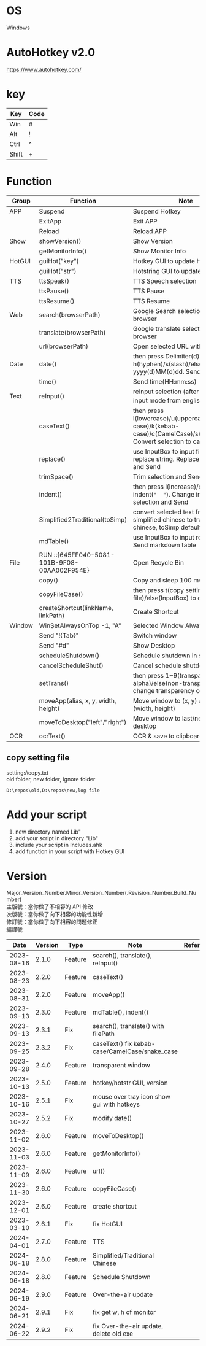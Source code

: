 # OS
Windows

# AutoHotkey v2.0
https://www.autohotkey.com/

# key
| Key | Code |
| ---- | ---- |
| Win | # |
| Alt | ! |
| Ctrl | ^ |
| Shift | + |

# Function
| Group | Function | Note | Default Hotkey |
| - | - | - | - |
| APP | Suspend | Suspend Hotkey |  Ctrl+F3 |
|  | ExitApp | Exit APP | Ctrl+F4 |
|  | Reload | Reload APP | Ctrl+F5 |
| Show | showVersion() | Show Version | Ctrl+Alt+Y |
|  | getMonitorInfo() | Show Monitor Info | Ctrl+Alt+N |
| HotGUI | guiHot("key") | Hotkey GUI to update Hotkeys | Ctrl+Alt+K |
|  | guiHot("str") | Hotstring GUI to update Hotstrings | Ctrl+Alt+H |
| TTS | ttsSpeak() | TTS Speech selection | Ctrl+Alt+1 |
|  | ttsPause() | TTS Pause | Ctrl+Alt+2 |
|  | ttsResume() | TTS Resume | Ctrl+Alt+3 |
| Web | search(browserPath) | Google Search selection with browser | Ctrl+Alt+G |
|  | translate(browserPath) | Google translate selection with browser | Ctrl+Alt+J |
|  | url(browserPath) | Open selected URL with browser | Ctrl+Alt+U |
| Date | date() | then press Delimiter(d) h(hyphen)/s(slash)/else("") in yyyy(d)MM(d)dd. Send Date | Ctrl+Alt+D |
|  | time() | Send time(HH:mm:ss) |  |
| Text | reInput() | reInput selection (after changing input mode from english to 注音) | Ctrl+Alt+R |
|  | caseText() | then press l(lowercase)/u(uppercase)/t(title case)/k(kebab-case)/c(CamelCase)/s(snake_case). Convert selection to case and Send | Ctrl+Alt+S |
|  | replace() | use InputBox to input find and replace string. Replace selection and Send | Ctrl+Alt+T |
|  | trimSpace() | Trim selection and Send | Ctrl+Alt+Space |
|  | indent() | then press i(increase)/d(decrease) indent(`"  "`). Change indent of selection and Send | Ctrl+Alt+I |
|  | Simplified2Traditional(toSimp) | convert selected text from simplified chinese to traditional chinese, toSimp default = 0 | Ctrl+Alt+V |
|  | mdTable() | use InputBox to input row and col. Send markdown table | Ctrl+Alt+B |
| File | RUN ::{645FF040-5081-101B-9F08-00AA002F954E} | Open Recycle Bin | Ctrl+Alt+X |
|  | copy() | Copy and sleep 100 ms |  |
|  | copyFileCase() | then press t(copy setting file)/else(InputBox) to copy folder | Ctrl+Alt+F |
|  | createShortcut(linkName, linkPath) | Create Shortcut | Ctrl+Alt+L |
| Window | WinSetAlwaysOnTop -1, "A" | Selected Window Always on top | Ctrl+F1 |
|  | Send "!{Tab}" | Switch window | LButton+RButton |
|  | Send "#d" | Show Desktop | RButton+LButton |
|  | scheduleShutdown() | Schedule shutdown in seconds | Ctrl+Alt+F11 |
|  | cancelScheduleShut() | Cancel schedule shutdown | Ctrl+Alt+F12 |
|  | setTrans() | then press 1~9(transparent alpha)/else(non-transparent) to change transparency of window | Ctrl+Alt+Q |
|  | moveApp(alias, x, y, width, height) | Move window to (x, y) and set (width, height) |  |
|  | moveToDesktop("left"/"right") | Move window to last/next virtual desktop | Ctrl+Alt+Left/Right |
| OCR | ocrText() | OCR & save to clipboard | Ctrl+Alt+C |

## copy setting file
settings\copy.txt\
old folder, new folder, ignore folder
```
D:\repos\old,D:\repos\new,log file
```

# Add your script
1. new directory named Lib"
2. add your script in directory "Lib"
3. include your script in Includes.ahk
4. add function in your script with Hotkey GUI

# Version
Major_Version_Number.Minor_Version_Number(.Revision_Number.Build_Number)\
主版號：當你做了不相容的 API 修改\
次版號：當你做了向下相容的功能性新增\
修訂號：當你做了向下相容的問題修正\
編譯號

| Date | Version | Type | Note | Reference |
| ---- | ---- | ---- | ---- | ---- |
| 2023-08-16 | 2.1.0 | Feature | search(), translate(), reInput() |  |
| 2023-08-23 | 2.2.0 | Feature | caseText() |  |
| 2023-08-31 | 2.2.0 | Feature | moveApp() |  |
| 2023-09-13 | 2.3.0 | Feature | mdTable(), indent() |  |
| 2023-09-13 | 2.3.1 | Fix | search(), translate() with filePath |  |
| 2023-09-25 | 2.3.2 | Fix | caseText() fix kebab-case/CamelCase/snake_case |  |
| 2023-09-28 | 2.4.0 | Feature | transparent window |  |
| 2023-10-13 | 2.5.0 | Feature | hotkey/hotstr GUI, version |  |
| 2023-10-16 | 2.5.1 | Fix | mouse over tray icon show gui with hotkeys |  |
| 2023-10-27 | 2.5.2 | Fix | modify date() |  |
| 2023-11-02 | 2.6.0 | Feature | moveToDesktop() |  |
| 2023-11-03 | 2.6.0 | Feature | getMonitorInfo() |  |
| 2023-11-09 | 2.6.0 | Feature | url() |  |
| 2023-11-30 | 2.6.0 | Feature | copyFileCase() |  |
| 2023-12-01 | 2.6.0 | Feature | create shortcut |  |
| 2023-03-10 | 2.6.1 | Fix | fix HotGUI |  |
| 2024-04-01 | 2.7.0 | Feature | TTS |  |
| 2024-06-18 | 2.8.0 | Feature | Simplified/Traditional Chinese |  |
| 2024-06-18 | 2.8.0 | Feature | Schedule Shutdown |  |
| 2024-06-19 | 2.9.0 | Feature | Over-the-air update |  |
| 2024-06-21 | 2.9.1 | Fix | fix get w, h of monitor |  |
| 2024-06-22 | 2.9.2 | Fix | fix Over-the-air update, delete old exe |  |
